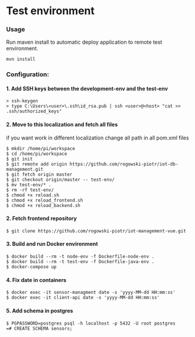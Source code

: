 # Test environment

### Usage
Run maven install to automatic deploy application to remote test environment.
```java
mvn install
```

### Configuration:

#### 1. Add SSH keys between the development-env and the test-env
```shell script
> ssh-keygen
> type C:\Users\<user>\.ssh\id_rsa.pub | ssh <user>@<host> "cat >> .ssh/authorized_keys"
```

#### 2. Move to this localization and fetch all files
if you want work in different localization change all path in all pom.xml files
```shell script
$ mkdir /home/pi/workspace
$ cd /home/pi/workspace
$ git init
$ git remote add origin https://github.com/rogowski-piotr/iot-db-management.git
$ git fetch origin master
$ git checkout origin/master -- test-env/
$ mv test-env/* .
$ rm -rf test-env/
$ chmod +x reload.sh
$ chmod +x reload_frontend.sh
$ chmod +x reload_backend.sh
```

#### 2. Fetch frontend repository
```shell script
$ git clone https://github.com/rogowski-piotr/iot-management-vue.git
```

#### 3. Build and run Docker environment
```shell script
$ docker build --rm -t node-env -f Dockerfile-node-env .
$ docker build --rm -t test-env -f Dockerfile-java-env .
$ docker-compose up
```

#### 4. Fix date in containers
```shell script
$ docker exec -it sensor-managment date -s 'yyyy-MM-dd HH:mm:ss'
$ docker exec -it client-api date -s 'yyyy-MM-dd HH:mm:ss'
```

#### 5. Add schema in postgres
```shell script
$ PGPASSWORD=postgres psql -h localhost -p 5432 -U root postgres
=# CREATE SCHEMA sensors;
```
